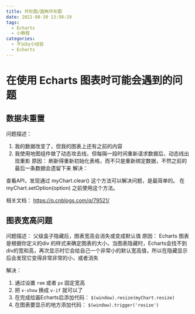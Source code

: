 ```yaml
---
title: 环形图/圆角环形图
date: 2021-08-30 13:50:19
tags:
  - Echarts
  - 小教程
categories:
  - 不以by小经验
  - Echarts
---
```


# 在使用 Echarts 图表时可能会遇到的问题
## 数据未重置
问题描述：
1. 我的数据改变了，但我的图表上还有之前的内容
2. 我使用地图组件做了动态攻击线，但每隔一段时间重新请求数据后，动态线出现重影
原因：
刷新得重新初始化表格，而不只是重新绑定数据，不然之前的最后一条数据会遗留下来
解决：

查看API，发现通过 myChart.clear() 这个方法可以解决问题，是最简单的。
在 myChart.setOption(option) 之前使用这个方法。

相关文档：
https://q.cnblogs.com/q/79521/


## 图表宽高问题
问题描述：
父级盒子隐藏后，图表宽高会消失或变成默认值
原因：
Echarts 图表是根据你定义的div 的样式来确定图表的大小，当图表隐藏时，Echarts会找不到div的宽和高，再次显示时它会给自己一个非常小的默认宽高值，所以在隐藏显示后会发现它变得非常非常的小，或者消失

解决：
1. 通过设置 `rem` 或者 `px` 固定宽高
2. 把 `v-show` 换成 `v-if` 就可以了
3. 在完成绘画Echarts后添加代码： `$(window).resize(myChart.resize)`
4. 在图表要显示的地方添加代码： `$(window).trigger('resize')`
